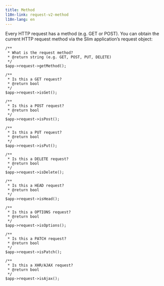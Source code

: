```yaml
---
title: Method
l10n-link: request-v2-method
l10n-lang: en
---
```

Every HTTP request has a method (e.g. GET or POST). You can obtain the current HTTP request method via the Slim
application’s request object:

    /**
     * What is the request method?
     * @return string (e.g. GET, POST, PUT, DELETE)
     */
    $app->request->getMethod();

    /**
     * Is this a GET request?
     * @return bool
     */
    $app->request->isGet();

    /**
     * Is this a POST request?
     * @return bool
     */
    $app->request->isPost();

    /**
     * Is this a PUT request?
     * @return bool
     */
    $app->request->isPut();

    /**
     * Is this a DELETE request?
     * @return bool
     */
    $app->request->isDelete();

    /**
     * Is this a HEAD request?
     * @return bool
     */
    $app->request->isHead();

    /**
     * Is this a OPTIONS request?
     * @return bool
     */
    $app->request->isOptions();

    /**
     * Is this a PATCH request?
     * @return bool
     */
    $app->request->isPatch();

    /**
     * Is this a XHR/AJAX request?
     * @return bool
     */
    $app->request->isAjax();
